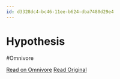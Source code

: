 ```yaml
---
id: d3328dc4-bc46-11ee-b624-dba7480d29e4
---
```


# Hypothesis
#Omnivore

[Read on Omnivore](https://omnivore.app/me/hypothesis-18d45c0e9cd)
[Read Original](https://hypothes.is/a/--KOKLw7Ee6uqe9hjIyYPg)

